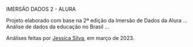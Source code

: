 IMERSÃO DADOS 2 - ALURA

Projeto elaborado com base na 2ª edição da Imersão de Dados da Alura ... 
Análise de dados da educação no Brasil ...

Análises feitas por [Jessica Silva](https://www.linkedin.com/in/ssilvajessica/), em março de 2023.
